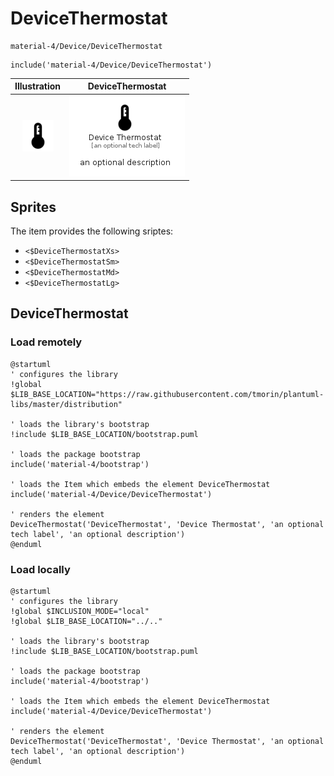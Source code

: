 # DeviceThermostat


```text
material-4/Device/DeviceThermostat
```

```text
include('material-4/Device/DeviceThermostat')
```



| Illustration | DeviceThermostat |
| :---: | :---: |
| ![illustration for Illustration](../../material-4/Device/DeviceThermostat.png) | ![illustration for DeviceThermostat](../../material-4/Device/DeviceThermostat.Local.png) |



## Sprites
The item provides the following sriptes:

- `<$DeviceThermostatXs>`
- `<$DeviceThermostatSm>`
- `<$DeviceThermostatMd>`
- `<$DeviceThermostatLg>`





## DeviceThermostat

### Load remotely
```plantuml
@startuml
' configures the library
!global $LIB_BASE_LOCATION="https://raw.githubusercontent.com/tmorin/plantuml-libs/master/distribution"

' loads the library's bootstrap
!include $LIB_BASE_LOCATION/bootstrap.puml

' loads the package bootstrap
include('material-4/bootstrap')

' loads the Item which embeds the element DeviceThermostat
include('material-4/Device/DeviceThermostat')

' renders the element
DeviceThermostat('DeviceThermostat', 'Device Thermostat', 'an optional tech label', 'an optional description')
@enduml
```

### Load locally
```plantuml
@startuml
' configures the library
!global $INCLUSION_MODE="local"
!global $LIB_BASE_LOCATION="../.."

' loads the library's bootstrap
!include $LIB_BASE_LOCATION/bootstrap.puml

' loads the package bootstrap
include('material-4/bootstrap')

' loads the Item which embeds the element DeviceThermostat
include('material-4/Device/DeviceThermostat')

' renders the element
DeviceThermostat('DeviceThermostat', 'Device Thermostat', 'an optional tech label', 'an optional description')
@enduml
```

